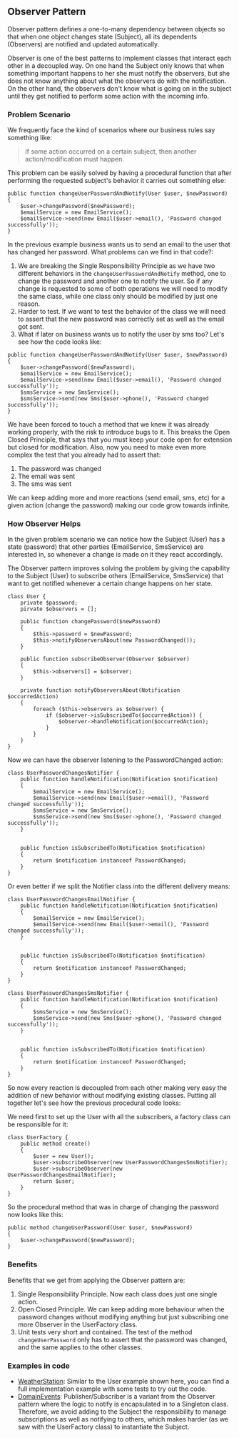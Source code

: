 ## Observer Pattern
Observer pattern defines a one-to-many dependency between objects so that when one object changes state (Subject), all its dependents (Observers) are notified and updated automatically.

Observer is one of the best patterns to implement classes that interact each other in a decoupled way. On one hand the Subject only knows that when something important happens to her she must notify the observers, but she does not know anything about what the observers do with the notification. On the other hand, the observers don't know what is going on in the subject until they get notified to perform some action with the incoming info.

### Problem Scenario

We frequently face the kind of scenarios where our business rules say something like:

> If some action occurred on a certain subject, then another action/modification must happen.

This problem can be easily solved by having a procedural function that after performing the requested subject's behavior it carries out something else:

```
public function changeUserPasswordAndNotify(User $user, $newPassword)
{
    $user->changePassword($newPassword);
    $emailService = new EmailService();
    $emailService->send(new Email($user->email(), 'Password changed successfully'));
}
```

In the previous example business wants us to send an email to the user that has changed her password. What problems can we find in that code?:

1. We are breaking the Single Responsibility Principle as we have two different behaviors in the `changeUserPasswordAndNotify` method, one to change the password and another one to notify the user. So if any change is requested to some of both operations we will need to modify the same class, while one class only should be modified by just one reason.
2. Harder to test. If we want to test the behavior of the class we will need to assert that the new password was correctly set as well as the email got sent.
3. What if later on business wants us to notify the user by sms too? Let's see how the code looks like:

```
public function changeUserPasswordAndNotify(User $user, $newPassword)
{
    $user->changePassword($newPassword);
    $emailService = new EmailService();
    $emailService->send(new Email($user->email(), 'Password changed successfully'));
    $smsService = new SmsService();
    $smsService->send(new Sms($user->phone(), 'Password changed successfully'));
}
```

We have been forced to touch a method that we knew it was already working properly, with the risk to introduce bugs to it. This breaks the Open Closed Principle, that says that you must keep your code open for extension but closed for modification.
Also, now you need to make even more complex the test that you already had to assert that:

1. The password was changed
2. The email was sent
3. The sms was sent

We can keep adding more and more reactions (send email, sms, etc) for a given action (change the password) making our code grow towards infinite.

### How Observer Helps

In the given problem scenario we can notice how the Subject (User) has a state (password) that other parties (EmailService, SmsService) are interested in, so whenever a change is made on it they react accordingly. 

The Observer pattern improves solving the problem by giving the capability to the Subject (User) to subscribe others (EmailService, SmsService) that want to get notified whenever a certain change happens on her state.

```
class User {
    private $password;
    pirvate $observers = [];
    
    public function changePassword($newPassword)
    {
        $this->password = $newPassword;
        $this->notifyObserversAbout(new PasswordChanged());
    }

    public function subscribeObserver(Observer $observer)
    {
        $this->observers[] = $observer;
    }
    
    private function notifyObserversAbout(Notification $occurredAction)
    {
        foreach ($this->observers as $observer) {
            if ($observer->isSubscribedTo($occurredAction)) {
                $observer->handleNotification($occurredAction);
            }
        }
    }
}
```

Now we can have the observer listening to the PasswordChanged action:

```
class UserPasswordChangesNotifier {
    public function handleNotification(Notification $notification)
    {
        $emailService = new EmailService();
        $emailService->send(new Email($user->email(), 'Password changed successfully'));
        $smsService = new SmsService();
        $smsService->send(new Sms($user->phone(), 'Password changed successfully'));
    }


    public function isSubscribedTo(Notification $notification)
    {
        return $notification instanceof PasswordChanged;
    }
}
```

Or even better if we split the Notifier class into the different delivery means:

```
class UserPasswordChangesEmailNotifier {
    public function handleNotification(Notification $notification)
    {
        $emailService = new EmailService();
        $emailService->send(new Email($user->email(), 'Password changed successfully'));
    }


    public function isSubscribedTo(Notification $notification)
    {
        return $notification instanceof PasswordChanged;
    }
}
```
```
class UserPasswordChangesSmsNotifier {
    public function handleNotification(Notification $notification)
    {
        $smsService = new SmsService();
        $smsService->send(new Sms($user->phone(), 'Password changed successfully'));
    }


    public function isSubscribedTo(Notification $notification)
    {
        return $notification instanceof PasswordChanged;
    }
}
```

So now every reaction is decoupled from each other making very easy the addition of new behavior without modifying existing classes. Putting all together let's see how the previous procedural code looks:

We need first to set up the User with all the subscribers, a factory class can be responsible for it:

```
class UserFactory {
    public method create()
    {
        $user = new User();
        $user->subscribeObserver(new UserPasswordChangesSmsNotifier);
        $user->subscribeObserver(new UserPasswordChangesEmailNotifier);
        return $user;
    }
}
```

So the procedural method that was in charge of changing the password now looks like this: 

```
public method changeUserPassword(User $user, $newPassword)
{
    $user->changePassword($newPassword);
}
```

### Benefits

Benefits that we get from applying the Observer pattern are:

1. Single Responsibility Principle. Now each class does just one single action.
2. Open Closed Principle. We can keep adding more behaviour when the password changes without modifying anything but just subscribing one more Observer in the UserFactory class.
3. Unit tests very short and contained. The test of the method `changeUserPassword` only has to assert that the password was changed, and the same applies to the other classes.

### Examples in code

- [WeatherStation](https://github.com/mgonzalezbaile/DesignPatternsInPHP/tree/master/Observer/WeatherStation): Similar to the User example shown here, you can find a full implementation example with some tests to try out the code. 
- [DomainEvents](https://github.com/mgonzalezbaile/DesignPatternsInPHP/tree/master/Observer/DomainEvents): Publisher/Subscriber is a variant from the Observer pattern where the logic to notify is encapsulated in to a Singleton class. Therefore, we avoid adding to the Subject the responsibility to manage subscriptions as well as notifying to others, which makes harder (as we saw with the UserFactory class) to instantiate the Subject.